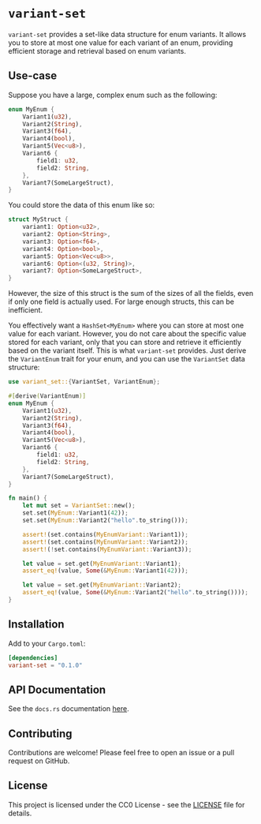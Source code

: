 # `variant-set`

`variant-set` provides a set-like data structure for enum variants. It allows you to store at most one value for each variant of an enum,
providing efficient storage and retrieval based on enum variants.

## Use-case

Suppose you have a large, complex enum such as the following:

```rust
enum MyEnum {
    Variant1(u32),
    Variant2(String),
    Variant3(f64),
    Variant4(bool),
    Variant5(Vec<u8>),
    Variant6 {
        field1: u32,
        field2: String,
    },
    Variant7(SomeLargeStruct),
}
```

You could store the data of this enum like so:

```rust
struct MyStruct {
    variant1: Option<u32>,
    variant2: Option<String>,
    variant3: Option<f64>,
    variant4: Option<bool>,
    variant5: Option<Vec<u8>>,
    variant6: Option<(u32, String)>,
    variant7: Option<SomeLargeStruct>,
}
```

However, the size of this struct is the sum of the sizes of all the fields, even if only one field is actually used. For large
enough structs, this can be inefficient.

You effectively want a `HashSet<MyEnum>` where you can store at most one value for each variant. However, you do not care about the
specific value stored for each variant, only that you can store and retrieve it efficiently based on the variant itself.
This is what `variant-set` provides. Just derive the `VariantEnum` trait for your enum, and you can use the `VariantSet` data structure:

```rust
use variant_set::{VariantSet, VariantEnum};

#[derive(VariantEnum)]
enum MyEnum {
    Variant1(u32),
    Variant2(String),
    Variant3(f64),
    Variant4(bool),
    Variant5(Vec<u8>),
    Variant6 {
        field1: u32,
        field2: String,
    },
    Variant7(SomeLargeStruct),
}

fn main() {
    let mut set = VariantSet::new();
    set.set(MyEnum::Variant1(42));
    set.set(MyEnum::Variant2("hello".to_string()));

    assert!(set.contains(MyEnumVariant::Variant1));
    assert!(set.contains(MyEnumVariant::Variant2));
    assert!(!set.contains(MyEnumVariant::Variant3));

    let value = set.get(MyEnumVariant::Variant1);
    assert_eq!(value, Some(&MyEnum::Variant1(42)));

    let value = set.get(MyEnumVariant::Variant2);
    assert_eq!(value, Some(&MyEnum::Variant2("hello".to_string())));
}
```

## Installation

Add to your `Cargo.toml`:

```toml
[dependencies]
variant-set = "0.1.0"
```

## API Documentation

See the `docs.rs` documentation [here](https://docs.rs/variant-set/0.1.0/variant_set/).

## Contributing

Contributions are welcome! Please feel free to open an issue or a pull request on GitHub.

## License

This project is licensed under the CC0 License - see the [LICENSE](LICENSE) file for details.
